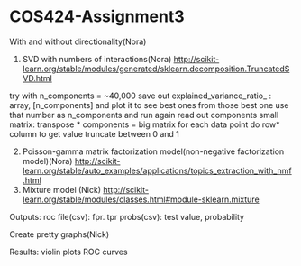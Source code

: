 # COS424-Assignment3

With and without directionality(Nora)

1. SVD with numbers of interactions(Nora)
http://scikit-learn.org/stable/modules/generated/sklearn.decomposition.TruncatedSVD.html

try with n_components = ~40,000
save out explained_variance_ratio_ : array, [n_components] and plot it to see best ones
from those best one use that number as n_components and run again
read out components small matrix: transpose * components = big matrix
for each data point do row* column to get value
truncate between 0 and 1

2. Poisson-gamma matrix factorization model(non-negative factorization model)(Nora)
    http://scikit-learn.org/stable/auto_examples/applications/topics_extraction_with_nmf.html
3. Mixture model (Nick)
    http://scikit-learn.org/stable/modules/classes.html#module-sklearn.mixture


Outputs:
roc file(csv): fpr. tpr
probs(csv): test value, probability

Create pretty graphs(Nick)

Results:
violin plots
ROC curves

